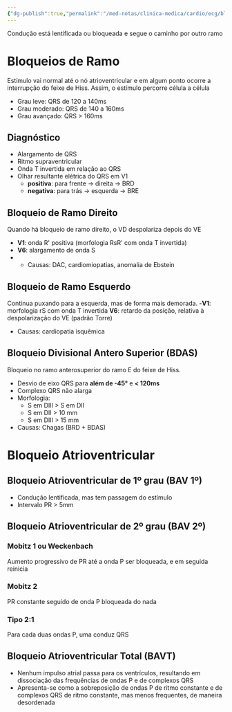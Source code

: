 ```yaml
---
{"dg-publish":true,"permalink":"/med-notas/clinica-medica/cardio/ecg/bloqueios/"}
---
```


Condução está lentificada ou bloqueada e segue o caminho por outro ramo

# Bloqueios de Ramo
Estímulo vai normal até o nó atrioventricular e em algum ponto ocorre a interrupção do feixe de Hiss. Assim, o estímulo percorre célula a célula
- Grau leve: QRS de 120 a 140ms
- Grau moderado: QRS de 140 a 160ms
- Grau avançado: QRS > 160ms
## Diagnóstico
- Alargamento de QRS
- Ritmo supraventricular
- Onda T invertida em relação ao QRS
- Olhar resultante elétrica do QRS em V1
	- **positiva**: para frente -> direita -> BRD
	- **negativa**: para trás -> esquerda -> BRE

## Bloqueio de Ramo Direito
Quando há bloqueio de ramo direito, o VD despolariza depois do VE
- **V1**:  onda R' positiva (morfologia RsR' com onda T invertida)
- **V6**: alargamento de onda S
- - Causas: DAC, cardiomiopatias, anomalia de Ebstein

## Bloqueio de Ramo Esquerdo
Continua puxando para a esquerda, mas de forma mais demorada.
-**V1**: morfologia rS com onda T invertida
**V6**: retardo da posição, relativa à despolarização do VE (padrão Torre)
- Causas: cardiopatia isquêmica

## Bloqueio Divisional Antero Superior (BDAS)
Bloqueio no ramo anterosuperior do ramo E do feixe de Hiss.
- Desvio de eixo QRS para **além de -45°** e **< 120ms**
- Complexo QRS não alarga
- Morfologia:
	- S em DIII > S em DII
	- S em DII > 10 mm
	- S em DIII > 15 mm
- Causas: Chagas (BRD + BDAS)

# Bloqueio Atrioventricular
## Bloqueio Atrioventricular de 1º grau (BAV 1º)
- Condução lentificada, mas tem passagem do estímulo
- Intervalo PR > 5mm

## Bloqueio Atrioventricular de 2º grau (BAV 2º)
### Mobitz 1 ou Weckenbach
Aumento progressivo de PR até a onda P ser bloqueada, e em seguida reinicia
### Mobitz 2
PR constante seguido de onda P bloqueada do nada
### Tipo 2:1
Para cada duas ondas P, uma conduz QRS

## Bloqueio Atrioventricular Total (BAVT)
- Nenhum impulso atrial passa para os ventrículos, resultando em dissociação das frequências de ondas P e de complexos QRS
- Apresenta-se como a sobreposição de ondas P de ritmo constante e de complexos QRS de ritmo constante, mas menos frequentes, de maneira desordenada